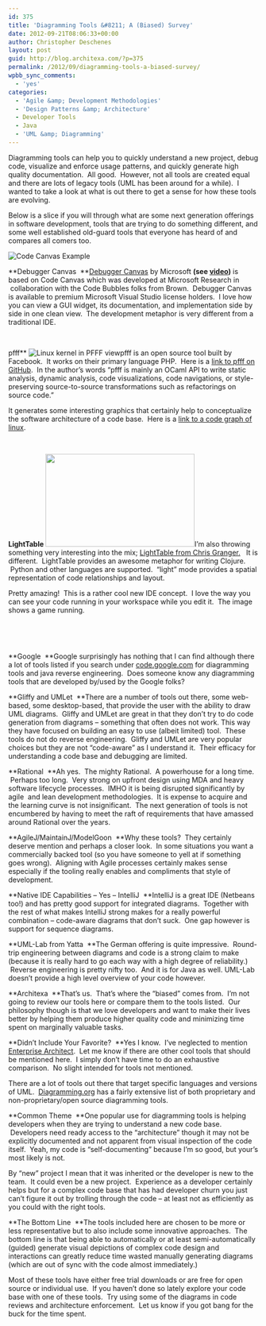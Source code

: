 ```yaml
---
id: 375
title: 'Diagramming Tools &#8211; A (Biased) Survey'
date: 2012-09-21T08:06:33+00:00
author: Christopher Deschenes
layout: post
guid: http://blog.architexa.com/?p=375
permalink: /2012/09/diagramming-tools-a-biased-survey/
wpbb_sync_comments:
  - 'yes'
categories:
  - 'Agile &amp; Development Methodologies'
  - 'Design Patterns &amp; Architecture'
  - Developer Tools
  - Java
  - 'UML &amp; Diagramming'
---
```

<!--S-ButtonZ 1.1.5 Start-->

<div style="float: left; width: 42px; padding-right: 10px; margin: 0 -52px 0 0; position: relative; left: -62px; top: 8px">
</div>

<!--S-ButtonZ 1.1.5 End-->

Diagramming tools can help you to quickly understand a new project, debug code, visualize and enforce usage patterns, and quickly generate high quality documentation.  All good.  However, not all tools are created equal and there are lots of legacy tools (UML has been around for a while).  I wanted to take a look at what is out there to get a sense for how these tools are evolving.

Below is a slice if you will through what are some next generation offerings in software development, tools that are trying to do something different, and some well established old-guard tools that everyone has heard of and compares all comers too.<strong id="internal-source-marker_0.24177810037508607"></strong>

<img class=" wp-image-376 alignleft" title="Code Canvas Example" src="assets/uploads/2012/09/codecanvas-300x198.png" alt="Code Canvas Example" width="240" height="158" srcset="assets/uploads/2012/09/codecanvas-300x198.png 300w, assets/uploads/2012/09/codecanvas.png 777w" sizes="(max-width: 240px) 100vw, 240px" />

**Debugger Canvas  **[Debugger Canvas](http://msdn.microsoft.com/en-us/devlabs/debuggercanvas.aspx "Debugger Canvas") by Microsoft <strong id="internal-source-marker_0.25623594783246517">(see <a href="http://www.youtube.com/watch?v=tsFfyli2Y9s">video</a>)</strong> is based on Code Canvas which was developed at Microsoft Research in  collaboration with the Code Bubbles folks from Brown.  Debugger Canvas is available to premium Microsoft Visual Studio license holders.  I love how you can view a GUI widget, its documentation, and implementation side by side in one clean view.  The development metaphor is very different from a traditional IDE.
  

&nbsp;

<!--more-->


  
pfff** <img class="alignright  wp-image-377" title="Linux kernel in PFFF view" src="assets/uploads/2012/09/pfff_linux_0.01_c2-300x182.jpg" alt="Linux kernel in PFFF view" width="240" height="146" srcset="assets/uploads/2012/09/pfff_linux_0.01_c2-300x182.jpg 300w, assets/uploads/2012/09/pfff_linux_0.01_c2-1024x623.jpg 1024w, assets/uploads/2012/09/pfff_linux_0.01_c2.jpg 1350w" sizes="(max-width: 240px) 100vw, 240px" />pfff is an open source tool built by Facebook.  It works on their primary language PHP.  Here is a [link to pfff on GitHub](https://github.com/facebook/pfff).  In the author’s words “pfff is mainly an OCaml API to write static analysis, dynamic analysis, code visualizations, code navigations, or style-preserving source-to-source transformations such as refactorings on source code.”

It generates some interesting graphics that certainly help to conceptualize the software architecture of a code base.  Here is a [link to a code graph of linux](https://github.com/facebook/pfff/wiki/images/pfff_linux_0.01_c2.jpg).

&nbsp;

**LightTable** <img class="alignleft size-medium wp-image-378" title="game-example" src="assets/uploads/2012/09/game-example-300x187.png" alt="" width="300" height="187" srcset="assets/uploads/2012/09/game-example-300x187.png 300w, assets/uploads/2012/09/game-example-1024x640.png 1024w, assets/uploads/2012/09/game-example.png 1440w" sizes="(max-width: 300px) 100vw, 300px" />I’m also throwing something very interesting into the mix; [LightTable from Chris Granger.](http://www.chris-granger.com/2012/04/12/light-table---a-new-ide-concept/)   It is different.  LightTable provides an awesome metaphor for writing Clojure.  Python and other languages are supported.  “light” mode provides a spatial representation of code relationships and layout.

Pretty amazing!  This is a rather cool new IDE concept.  I love the way you can see your code running in your workspace while you edit it.  The image shows a game running.

&nbsp;

&nbsp;

**Google  **Google surprisingly has nothing that I can find although there a lot of tools listed if you search under [code.google.com](http://code.google.com/) for diagramming tools and java reverse engineering.  Does someone know any diagramming tools that are developed by/used by the Google folks?<strong id="internal-source-marker_0.24177810037508607"></strong>

**Gliffy and UMLet  **There are a number of tools out there, some web-based, some desktop-based, that provide the user with the ability to draw UML diagrams.  Gliffy and UMLet are great in that they don&#8217;t try to do code generation from diagrams &#8211; something that often does not work. This way they have focused on building an easy to use (albeit limited) tool.  These tools do not do reverse engineering.  Gliffy and UMLet are very popular choices but they are not “code-aware” as I understand it.  Their efficacy for understanding a code base and debugging are limited.<strong id="internal-source-marker_0.24177810037508607"></strong>

**Rational  **Ah yes.  The mighty Rational.  A powerhouse for a long time.  Perhaps too long.  Very strong on upfront design using MDA and heavy software lifecycle processes.  IMHO it is being disrupted significantly by agile  and lean development methodologies.  It is expense to acquire and the learning curve is not insignificant.  The next generation of tools is not encumbered by having to meet the raft of requirements that have amassed around Rational over the years.<strong id="internal-source-marker_0.24177810037508607"></strong>

**AgileJ/MaintainJ/ModelGoon  **Why these tools?  They certainly deserve mention and perhaps a closer look.  In some situations you want a commercially backed tool (so you have someone to yell at if something goes wrong).  Aligning with Agile processes certainly makes sense especially if the tooling really enables and compliments that style of development.

**Native IDE Capabilities &#8211; Yes &#8211; IntelliJ  **IntelliJ is a great IDE (Netbeans too!) and has pretty good support for integrated diagrams.  Together with the rest of what makes IntelliJ strong makes for a really powerful combination &#8211; code-aware diagrams that don’t suck.  One gap however is support for sequence diagrams.<strong id="internal-source-marker_0.24177810037508607"></strong>

**UML-Lab from Yatta  **The German offering is quite impressive.  Round-trip engineering between diagrams and code is a strong claim to make (because it is really hard to go each way with a high degree of reliability.)  Reverse engineering is pretty nifty too.  And it is for Java as well. UML-Lab doesn&#8217;t provide a high level overview of your code however.

**Architexa  **That&#8217;s us.  That&#8217;s where the &#8220;biased&#8221; comes from.  I&#8217;m not going to review our tools here or compare them to the tools listed.  Our philosophy though is that we love developers and want to make their lives better by helping them produce higher quality code and minimizing time spent on marginally valuable tasks.

**Didn’t Include Your Favorite?  **Yes I know.  I’ve neglected to mention [Enterprise Architect](http://www.sparxsystems.com.au/ "Enterprise Architect").  Let me know if there are other cool tools that should be mentioned here.  I simply don’t have time to do an exhaustive comparison.  No slight intended for tools not mentioned.

There are a lot of tools out there that target specific languages and versions of UML.  [Diagramming.org](http://www.diagramming.org "Diagramming.org") has a fairly extensive list of both proprietary and non-proprietary/open source diagramming tools.

**Common Theme  **One popular use for diagramming tools is helping developers when they are trying to understand a new code base.  Developers need ready access to the “architecture” though it may not be explicitly documented and not apparent from visual inspection of the code itself.  Yeah, my code is “self-documenting” because I’m so good, but your’s most likely is not.

By “new” project I mean that it was inherited or the developer is new to the team.  It could even be a new project.  Experience as a developer certainly helps but for a complex code base that has had developer churn you just can’t figure it out by trolling through the code &#8211; at least not as efficiently as you could with the right tools.

**The Bottom Line  **The tools included here are chosen to be more or less representative but to also include some innovative approaches.  The bottom line is that being able to automatically or at least semi-automatically (guided) generate visual depictions of complex code design and interactions can greatly reduce time wasted manually generating diagrams (which are out of sync with the code almost immediately.)

Most of these tools have either free trial downloads or are free for open source or individual use.  If you haven’t done so lately explore your code base with one of these tools.  Try using some of the diagrams in code reviews and architecture enforcement.  Let us know if you got bang for the buck for the time spent.

<div>
</div>

<div style="clear:both;">
  &nbsp;
</div>